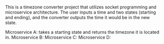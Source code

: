 This is a timezone converter project that utilizes socket programming and microservice architecture. The user inputs a time and two states (starting and ending), and the converter outputs the time it would be in the new state. 

Microservice A: takes a starting state and returns the timezone it is located in. 
Microservice B:
Microservice C: 
Microservice D:
